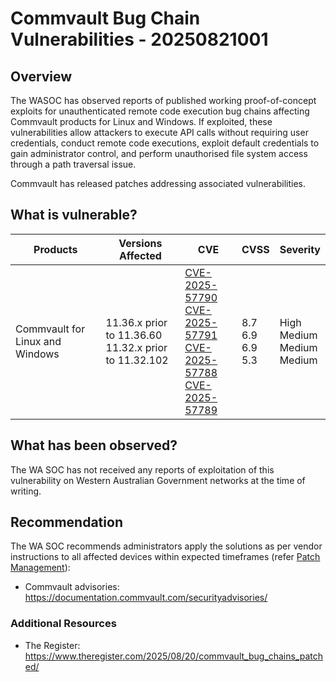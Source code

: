 # Commvault Bug Chain Vulnerabilities - 20250821001

## Overview

The WASOC has observed reports of published working proof-of-concept exploits for unauthenticated remote code execution bug chains affecting Commvault products for Linux and Windows. If exploited, these vulnerabilities allow attackers to execute API calls without requiring user credentials, conduct remote code executions, exploit default credentials to gain administrator control, and perform unauthorised file system access through a path traversal issue.

Commvault has released patches addressing associated vulnerabilities.

## What is vulnerable?

| Products                        | Versions Affected                                         | CVE                                                                                                                                                                                                                                                                                       | CVSS                              | Severity                                    |
| ------------------------------- | --------------------------------------------------------- | ----------------------------------------------------------------------------------------------------------------------------------------------------------------------------------------------------------------------------------------------------------------------------------------- | --------------------------------- | ------------------------------------------- |
| Commvault for Linux and Windows | 11.36.x prior to 11.36.60 <br> 11.32.x prior to 11.32.102 | [CVE-2025-57790](https://nvd.nist.gov/vuln/detail/CVE-2025-57790) </br> [CVE-2025-57791](https://nvd.nist.gov/vuln/detail/CVE-2025-57791) </br> [CVE-2025-57788](https://nvd.nist.gov/vuln/detail/CVE-2025-57788) </br> [CVE-2025-57789](https://nvd.nist.gov/vuln/detail/CVE-2025-57789) | 8.7 </br> 6.9 </br> 6.9 </br> 5.3 | High </br> Medium </br> Medium </br> Medium |

## What has been observed?

The WA SOC has not received any reports of exploitation of this vulnerability on Western Australian Government networks at the time of writing.

## Recommendation

The WA SOC recommends administrators apply the solutions as per vendor instructions to all affected devices within expected timeframes (refer [Patch Management](../guidelines/patch-management.md)):

- Commvault advisories: <https://documentation.commvault.com/securityadvisories/>

### Additional Resources

- The Register: <https://www.theregister.com/2025/08/20/commvault_bug_chains_patched/>
